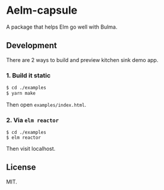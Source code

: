 Aelm-capsule
============

A package that helps Elm go well with Bulma.


## Development

There are 2 ways to build and preview kitchen sink demo app.

### 1. Build it static

```sh
$ cd ./examples
$ yarn make
```

Then open `examples/index.html`.

### 2. Via `elm reactor`

```
$ cd ./examples
$ elm reactor
```

Then visit localhost.




## License

MIT.
